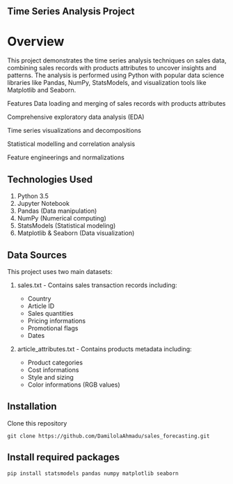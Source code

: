 ## Time Series Analysis Project
# Overview
This project demonstrates the time series analysis techniques on sales data, combining sales records with products attributes to uncover insights and patterns. The analysis is performed using Python with popular data science libraries like Pandas, NumPy, StatsModels, and visualization tools like Matplotlib and Seaborn.

Features
Data loading and merging of sales records with products attributes

Comprehensive exploratory data analysis (EDA)

Time series visualizations and decompositions

Statistical modelling and correlation analysis

Feature engineerings and normalizations

## Technologies Used
1. Python 3.5
2. Jupyter Notebook
3. Pandas (Data manipulation)
4. NumPy (Numerical computing)
5. StatsModels (Statistical modeling)
6. Matplotlib & Seaborn (Data visualization)

## Data Sources
This project uses two main datasets:
1. sales.txt - Contains sales transaction records including:
    - Country
    - Article ID
    - Sales quantities
    - Pricing informations
    - Promotional flags
    - Dates

2. article_attributes.txt - Contains products metadata including:
    - Product categories
    - Cost informations
    - Style and sizing
    - Color informations (RGB values)

## Installation
Clone this repository
```
git clone https://github.com/DamilolaAhmadu/sales_forecasting.git
```

## Install required packages
```
pip install statsmodels pandas numpy matplotlib seaborn
```
